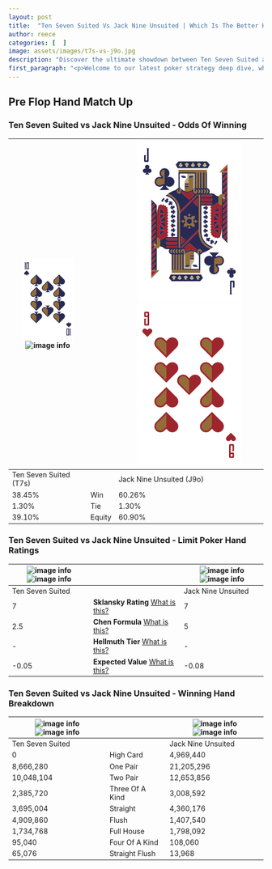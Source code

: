 ```yaml
---
layout: post
title:  "Ten Seven Suited Vs Jack Nine Unsuited | Which Is The Better Hand In Poker? A Complete Guide"
author: reece
categories: [  ]
image: assets/images/t7s-vs-j9o.jpg
description: "Discover the ultimate showdown between Ten Seven Suited and Jack Nine Unsuited in poker! Uncover the odds, strategies, and scenarios where one hand triumphs over the other. Get ready to up your poker game with this thrilling analysis."
first_paragraph: "<p>Welcome to our latest poker strategy deep dive, where we're pitting two distinct hands against each other in a high-stakes showdown: Ten Seven Suited vs Jack Nine Unsuited.</p><p>In the dynamic world of poker, every decision counts, and knowing which hand holds the upper hand is key to your success at the table.</p><p>In this article, we'll dissect these two hands, explore the scenarios where one dominates the other, and equip you with the knowledge to make strategic choices that can tip the odds in your favor.</p><p>Get ready to unravel the intriguing dynamics of these poker hands and elevate your game to new heights.</p>"
---
```




[comment]: # (sp0)

## Pre Flop Hand Match Up

<div class="table hand-ratings" markdown="1"> 



### Ten Seven Suited vs Jack Nine Unsuited - Odds Of Winning


    
| ![image info](assets/images/hand1/T.png) ![image info](assets/images/hand1/7s.png) |  | ![image info](assets/images/hand2/J.png) ![image info](assets/images/hand2/9o.png) |
| -------- | -------- | -------- |
| Ten Seven Suited (T7s) |  | Jack Nine Unsuited (J9o) |
| 38.45% | Win | 60.26% |
| 1.30% | Tie | 1.30% |
| 39.10% | Equity | 60.90% |




[comment]: # (sp1)



### Ten Seven Suited vs Jack Nine Unsuited - Limit Poker Hand Ratings


    
| ![image info](https://www.riverpairs.com/assets/images/hand1/T.png) ![image info](https://www.riverpairs.com/assets/images/hand1/7s.png) |  | ![image info](https://www.riverpairs.com/assets/images/hand2/J.png) ![image info](https://www.riverpairs.com/assets/images/hand2/9o.png) |
| -------- | -------- | -------- |
| Ten Seven Suited |  | Jack Nine Unsuited |
| 7 | **Sklansky Rating** [What is this?](/sklansky-rating-explained) | 7 |
| 2.5 | **Chen Formula** [What is this?](/chen-formula-explained) | 5 |
| - | **Hellmuth Tier** [What is this?](/Hellmuth-tier-explained) | - |
| -0.05 | **Expected Value** [What is this?](/expected-value-explained) | -0.08 |




[comment]: # (sp2)



### Ten Seven Suited vs Jack Nine Unsuited - Winning Hand Breakdown


    
| ![image info](https://www.riverpairs.com/assets/images/hand1/T.png) ![image info](https://www.riverpairs.com/assets/images/hand1/7s.png) |  | ![image info](https://www.riverpairs.com/assets/images/hand2/J.png) ![image info](https://www.riverpairs.com/assets/images/hand2/9o.png) |
| -------- | -------- | -------- |
| Ten Seven Suited |  | Jack Nine Unsuited |
| 0 | High Card | 4,969,440 |
| 8,666,280 | One Pair | 21,205,296 |
| 10,048,104 | Two Pair | 12,653,856 |
| 2,385,720 | Three Of A Kind | 3,008,592 |
| 3,695,004 | Straight | 4,360,176 |
| 4,909,860 | Flush | 1,407,540 |
| 1,734,768 | Full House | 1,798,092 |
| 95,040 | Four Of A Kind | 108,060 |
| 65,076 | Straight Flush | 13,968 |




[comment]: # (sp3)



</div>

[comment]: # (sp4)



[comment]: # (sp5)

